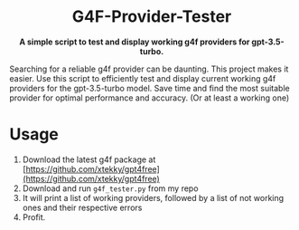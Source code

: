 <div align="center">
  
# G4F-Provider-Tester

**A simple script to test and display working g4f providers for gpt-3.5-turbo.**

</div>
Searching for a reliable g4f provider can be daunting. This project makes it easier. Use this script to efficiently test and display current working g4f providers for the gpt-3.5-turbo model. Save time and find the most suitable provider for optimal performance and accuracy. (Or at least a working one)

# Usage

1. Download the latest g4f package at [https://github.com/xtekky/gpt4free](https://github.com/xtekky/gpt4free)
2. Download and run `g4f_tester.py` from my repo
3. It will print a list of working providers, followed by a list of not working ones and their respective errors
4. Profit.
